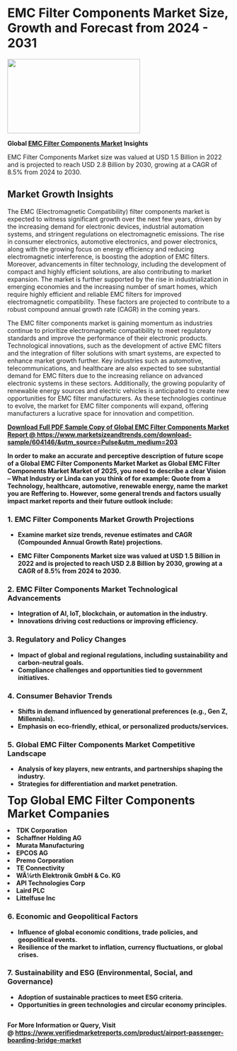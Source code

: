 <H1>EMC Filter Components Market Size, Growth and Forecast from 2024 - 2031</H1><img class="aligncenter size-medium wp-image-584254" src="https://thirdeyenews.in/wp-content/uploads/2024/09/Global-Market-Research-300x168.jpeg" alt="" width="300" height="168" /><p><strong>Global&nbsp;<a href="https://www.marketsizeandtrends.com/download-sample/604146/&amp;utm_source=Pulse&amp;utm_medium=203">EMC Filter Components Market</a> Insights</strong></p><p>EMC Filter Components Market size was valued at USD 1.5 Billion in 2022 and is projected to reach USD 2.8 Billion by 2030, growing at a CAGR of 8.5% from 2024 to 2030.</p><p><h2>Market Growth Insights</h2> <p>The EMC (Electromagnetic Compatibility) filter components market is expected to witness significant growth over the next few years, driven by the increasing demand for electronic devices, industrial automation systems, and stringent regulations on electromagnetic emissions. The rise in consumer electronics, automotive electronics, and power electronics, along with the growing focus on energy efficiency and reducing electromagnetic interference, is boosting the adoption of EMC filters. Moreover, advancements in filter technology, including the development of compact and highly efficient solutions, are also contributing to market expansion. The market is further supported by the rise in industrialization in emerging economies and the increasing number of smart homes, which require highly efficient and reliable EMC filters for improved electromagnetic compatibility. These factors are projected to contribute to a robust compound annual growth rate (CAGR) in the coming years.</p> <p><strong><a href="#"></a></strong></p> <p>The EMC filter components market is gaining momentum as industries continue to prioritize electromagnetic compatibility to meet regulatory standards and improve the performance of their electronic products. Technological innovations, such as the development of active EMC filters and the integration of filter solutions with smart systems, are expected to enhance market growth further. Key industries such as automotive, telecommunications, and healthcare are also expected to see substantial demand for EMC filters due to the increasing reliance on advanced electronic systems in these sectors. Additionally, the growing popularity of renewable energy sources and electric vehicles is anticipated to create new opportunities for EMC filter manufacturers. As these technologies continue to evolve, the market for EMC filter components will expand, offering manufacturers a lucrative space for innovation and competition. <p><strong><a href="#"></p><p><span class=""><strong>Download Full PDF Sample Copy of Global EMC Filter Components Market Report</strong> @ <a href="https://www.marketsizeandtrends.com/download-sample/604146/&amp;utm_source=Pulse&amp;utm_medium=203" target="_blank">https://www.marketsizeandtrends.com/download-sample/604146/&amp;utm_source=Pulse&amp;utm_medium=203</a></span></p><p>In order to make an accurate and perceptive description of future scope of a Global&nbsp;EMC Filter Components Market Market as Global&nbsp;EMC Filter Components Market Market of 2025, you need to describe a clear Vision &ndash; What Industry or Linda can you think of for example: Quote from a Technology, healthcare, automotive, renewable energy, name the market you are Reffering to. However, some general trends and factors usually impact market reports and their future outlook include:</p><h3>1.&nbsp;<strong>EMC Filter Components Market Growth Projections</strong></h3><ul><li>Examine market size trends, revenue estimates and CAGR (Compounded Annual Growth Rate) projections.</li><li><p>EMC Filter Components Market size was valued at USD 1.5 Billion in 2022 and is projected to reach USD 2.8 Billion by 2030, growing at a CAGR of 8.5% from 2024 to 2030.</p></li></ul><h3>2.&nbsp;<strong>EMC Filter Components Market Technological Advancements</strong></h3><ul><li>Integration of AI, IoT, blockchain, or automation in the industry.</li><li>Innovations driving cost reductions or improving efficiency.</li></ul><h3>3.&nbsp;<strong>Regulatory and Policy Changes</strong></h3><ul><li>Impact of global and regional regulations, including sustainability and carbon-neutral goals.</li><li>Compliance challenges and opportunities tied to government initiatives.</li></ul><h3>4.&nbsp;<strong>Consumer Behavior Trends</strong></h3><ul><li>Shifts in demand influenced by generational preferences (e.g., Gen Z, Millennials).</li><li>Emphasis on eco-friendly, ethical, or personalized products/services.</li></ul><h3>5.&nbsp;<strong>Global EMC Filter Components Market Competitive Landscape</strong></h3><ul><li>Analysis of key players, new entrants, and partnerships shaping the industry.</li><li>Strategies for differentiation and market penetration.</li></ul><p data-pm-slice="1 1 []"><span style="color: inherit; font-family: inherit; font-size: 25px;">Top Global EMC Filter Components Market Companies</span></p><div class="" data-test-id=""><p><li>TDK Corporation</li><li> Schaffner Holding AG</li><li> Murata Manufacturing</li><li> EPCOS AG</li><li> Premo Corporation</li><li> TE Connectivity</li><li> WÃ¼rth Elektronik GmbH & Co. KG</li><li> API Technologies Corp</li><li> Laird PLC</li><li> Littelfuse Inc</li></p></div><h3>6.&nbsp;<strong>Economic and Geopolitical Factors</strong></h3><ul><li>Influence of global economic conditions, trade policies, and geopolitical events.</li><li>Resilience of the market to inflation, currency fluctuations, or global crises.</li></ul><h3>7.&nbsp;<strong>Sustainability and ESG (Environmental, Social, and Governance)</strong></h3><ul><li>Adoption of sustainable practices to meet ESG criteria.</li><li>Opportunities in green technologies and circular economy principles.</li></ul><h2><strong style="font-size: 14px;">For More Information or Query, Visit @&nbsp;</strong><a style="background-color: #ffffff; font-size: 14px;" href="https://www.marketsizeandtrends.com/report/emc-filter-components-market/" target="_blank">https://www.verifiedmarketreports.com/product/airport-passenger-boarding-bridge-market</a></h2>
